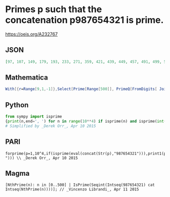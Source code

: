 # Primes p such that the concatenation p987654321 is prime\.
https://oeis.org/A232767
## JSON
```JSON
[97, 107, 149, 179, 193, 233, 271, 359, 421, 439, 449, 457, 491, 499, 547, 557, 593, 673, 677, 701, 769, 821, 839, 947, 971, 1019, 1021, 1051, 1069, 1087, 1091, 1093, 1103, 1117, 1163, 1297, 1301, 1307, 1327, 1399, 1409, 1439, 1453, 1483, 1493, 1579, 1597, 1609]
```
## Mathematica
```Mathematica
With[{r=Range[9,1,-1]},Select[Prime[Range[500]], PrimeQ[FromDigits[ Join[ IntegerDigits[#],r]]]&]] (* _Harvey P. Dale_, Jul 31 2014 *)
```
## Python
```Python
from sympy import isprime
{print(n,end=', ') for n in range(10**4) if isprime(n) and isprime(int(str(n)+"987654321"))}
# Simplified by _Derek Orr_, Apr 10 2015
```
## PARI
```PARI
forprime(p=1,10^4,if(isprime(eval(concat(Str(p),"987654321"))),print1(p,", "))) \\ _Derek Orr_, Apr 10 2015
```
## Magma
```Magma
[NthPrime(n): n in [0..500] | IsPrime(Seqint(Intseq(987654321) cat Intseq(NthPrime(n))))]; // _Vincenzo Librandi_, Apr 11 2015
```
